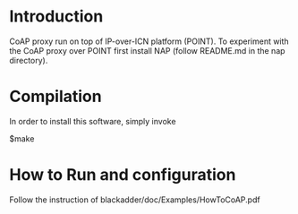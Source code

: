 Introduction
=============
CoAP proxy run on top of IP-over-ICN platform (POINT). To experiment with the CoAP proxy over POINT 
first install NAP (follow README.md in the nap directory).

Compilation
============

In order to install this software, simply invoke

$make

How to Run and configuration
============================ 

Follow the instruction of blackadder/doc/Examples/HowToCoAP.pdf


